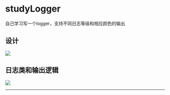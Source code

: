 # studyLogger

自己学习写一个logger，支持不同日志等级和相应颜色的输出

## 设计

![](https://myblog-1308923350.cos.ap-guangzhou.myqcloud.com/img/Logger设计.png)


## 日志类和输出逻辑

![](https://myblog-1308923350.cos.ap-guangzhou.myqcloud.com/img/zjpLogger.drawio.png)

---

